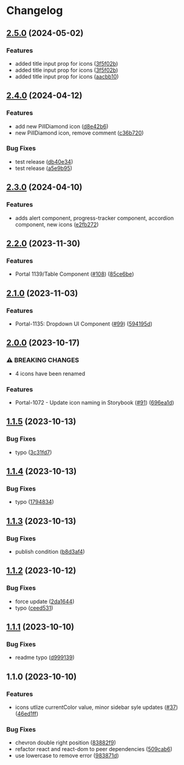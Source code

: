 # Changelog

## [2.5.0](https://github.com/CDCgov/cdc-react/compare/cdc-react-icons-v2.4.0...cdc-react-icons-v2.5.0) (2024-05-02)


### Features

* added title input prop for icons ([3f5f02b](https://github.com/CDCgov/cdc-react/commit/3f5f02ba3b69d78f6498bc05de3d96328d61d35d))
* added title input prop for icons ([3f5f02b](https://github.com/CDCgov/cdc-react/commit/3f5f02ba3b69d78f6498bc05de3d96328d61d35d))
* added title input prop for icons ([aacbb10](https://github.com/CDCgov/cdc-react/commit/aacbb10a39993c9035ed09397b873af06c39fc85))

## [2.4.0](https://github.com/CDCgov/cdc-react/compare/cdc-react-icons-v2.3.0...cdc-react-icons-v2.4.0) (2024-04-12)


### Features

* add new PillDiamond icon ([d8e42b6](https://github.com/CDCgov/cdc-react/commit/d8e42b63a509e91e851ea18ad049c3d96ac4b768))
* new PillDiamond icon, remove comment ([c36b720](https://github.com/CDCgov/cdc-react/commit/c36b720665bc1e34b6f4e164d3a583c3196f21ec))


### Bug Fixes

* test release ([db40e34](https://github.com/CDCgov/cdc-react/commit/db40e345970b41995f2f099c2e98edcf7ff8f2eb))
* test release ([a5e9b95](https://github.com/CDCgov/cdc-react/commit/a5e9b95f1836268ee7596b7e2c9f5b9fb1dd9d55))

## [2.3.0](https://github.com/CDCgov/cdc-react/compare/cdc-react-icons-v2.2.0...cdc-react-icons-v2.3.0) (2024-04-10)


### Features

* adds alert component, progress-tracker component, accordion component, new icons ([e2fb272](https://github.com/CDCgov/cdc-react/commit/e2fb272c11155841b24ffd68d860c19ecdf56275))

## [2.2.0](https://github.com/CDCgov/cdc-react/compare/cdc-react-icons-v2.1.0...cdc-react-icons-v2.2.0) (2023-11-30)


### Features

* Portal 1139/Table Component  ([#108](https://github.com/CDCgov/cdc-react/issues/108)) ([85ce6be](https://github.com/CDCgov/cdc-react/commit/85ce6be0690ca88f0e0106d4564b47fa610d1b62))

## [2.1.0](https://github.com/CDCgov/cdc-react/compare/cdc-react-icons-v2.0.0...cdc-react-icons-v2.1.0) (2023-11-03)


### Features

* Portal-1135: Dropdown UI Component ([#99](https://github.com/CDCgov/cdc-react/issues/99)) ([594195d](https://github.com/CDCgov/cdc-react/commit/594195d3bd659643266cf28e828ee5db808f08f6))

## [2.0.0](https://github.com/CDCgov/cdc-react/compare/cdc-react-icons-v1.1.5...cdc-react-icons-v2.0.0) (2023-10-17)


### ⚠ BREAKING CHANGES

* 4 icons have been renamed

### Features

* Portal-1072 - Update icon naming in Storybook ([#91](https://github.com/CDCgov/cdc-react/issues/91)) ([696ea1d](https://github.com/CDCgov/cdc-react/commit/696ea1dda52711e784f37b3230326e729bc38259))

## [1.1.5](https://github.com/CDCgov/cdc-react/compare/cdc-react-icons-v1.1.4...cdc-react-icons-v1.1.5) (2023-10-13)


### Bug Fixes

* typo ([3c31fd7](https://github.com/CDCgov/cdc-react/commit/3c31fd77796e94030dfe188c1cb18a7955f9db49))

## [1.1.4](https://github.com/CDCgov/cdc-react/compare/cdc-react-icons-v1.1.3...cdc-react-icons-v1.1.4) (2023-10-13)


### Bug Fixes

* typo ([1794834](https://github.com/CDCgov/cdc-react/commit/1794834f3443dddfca521ca0b154524ffb632b66))

## [1.1.3](https://github.com/CDCgov/cdc-react/compare/cdc-react-icons-v1.1.2...cdc-react-icons-v1.1.3) (2023-10-13)


### Bug Fixes

* publish condition ([b8d3af4](https://github.com/CDCgov/cdc-react/commit/b8d3af4235ac60a526b6da42378bbdc1c753aa10))

## [1.1.2](https://github.com/CDCgov/cdc-react/compare/cdc-react-icons-v1.1.1...cdc-react-icons-v1.1.2) (2023-10-12)


### Bug Fixes

* force update ([2da1644](https://github.com/CDCgov/cdc-react/commit/2da16443e45772316e8c20e054fe460feeb373a7))
* typo ([ceed531](https://github.com/CDCgov/cdc-react/commit/ceed5314ed47fa75f6cbd96b0a7756e41d978c57))

## [1.1.1](https://github.com/CDCgov/cdc-react/compare/cdc-react-icons-v1.1.0...cdc-react-icons-v1.1.1) (2023-10-10)


### Bug Fixes

* readme typo ([d999139](https://github.com/CDCgov/cdc-react/commit/d99913985876af865e52c20ce632cb436a80e650))

## 1.1.0 (2023-10-10)


### Features

* icons utlize currentColor value, minor sidebar syle updates ([#37](https://github.com/CDCgov/cdc-react/issues/37)) ([46ed1ff](https://github.com/CDCgov/cdc-react/commit/46ed1ff2e8f96af6b0eafe0fb4919db3c0850497))


### Bug Fixes

* chevron double right position ([83882f9](https://github.com/CDCgov/cdc-react/commit/83882f91dd676836cefcfd00ba0eaf4e11dd0b78))
* refactor react and react-dom to peer dependencies ([509cab6](https://github.com/CDCgov/cdc-react/commit/509cab63f957cbf7081140494f47e4ef45fb0759))
* use lowercase to remove error ([983871d](https://github.com/CDCgov/cdc-react/commit/983871dd722fa69514c8f98fe55021d89d08aa3e))

